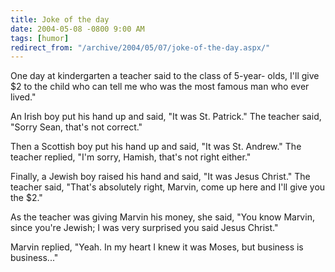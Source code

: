 ```yaml
---
title: Joke of the day
date: 2004-05-08 -0800 9:00 AM
tags: [humor]
redirect_from: "/archive/2004/05/07/joke-of-the-day.aspx/"
---
```


One day at kindergarten a teacher said to the class of 5-year- olds,
I'll give $2 to the child who can tell me who was the most famous man
who ever lived."

An Irish boy put his hand up and said, "It was St. Patrick." The teacher
said, "Sorry Sean, that's not correct."

Then a Scottish boy put his hand up and said, "It was St. Andrew." The
teacher replied, "I'm sorry, Hamish, that's not right either."

Finally, a Jewish boy raised his hand and said, "It was Jesus Christ."
The teacher said, "That's absolutely right, Marvin, come up here and
I'll give you the $2."

As the teacher was giving Marvin his money, she said, "You know Marvin,
since you're Jewish; I was very surprised you said Jesus Christ."

Marvin replied, "Yeah. In my heart I knew it was Moses, but business is
business..."

